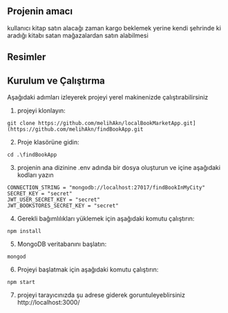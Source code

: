 ## Projenin amacı
kullanıcı kitap satın alacağı zaman kargo beklemek yerine kendi şehrinde ki aradığı kitabı satan mağazalardan satın alabilmesi
## Resimler




## Kurulum ve Çalıştırma
Aşağıdaki adımları izleyerek projeyi yerel makinenizde çalıştırabilirsiniz
1. projeyi klonlayın:
```shell
git clone https://github.com/melihAkn/localBookMarketApp.git](https://github.com/melihAkn/findBookApp.git
```

2. Proje klasörüne gidin:

```shell
cd .\findBookApp
```

3. projenin ana dizinine .env adında bir dosya oluşturun ve içine aşağıdaki kodları yazın
```shell
CONNECTION_STRING = "mongodb://localhost:27017/findBookInMyCity"
SECRET_KEY = "secret"
JWT_USER_SECRET_KEY = "secret"
JWT_BOOKSTORES_SECRET_KEY = "secret"
```

4. Gerekli bağımlılıkları yüklemek için aşağıdaki komutu çalıştırın:

```shell
npm install
```

5. MongoDB veritabanını başlatın:

```shell
mongod
```

6. Projeyi başlatmak için aşağıdaki komutu çalıştırın:

```shell
npm start
```
7. projeyi tarayıcınızda şu adrese giderek goruntuleyeblirsiniz
http://localhost:3000/
